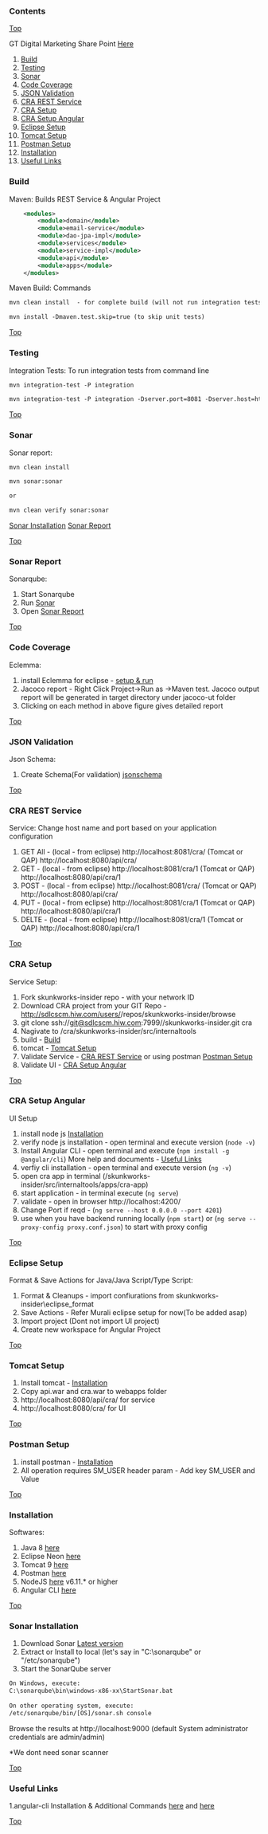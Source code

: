 ### Contents ###
[Top](#top)

GT Digital Marketing Share Point <a href="https://ihg.sharepoint.com/sites/gtdigitalmarketing/SitePages/Home.aspx">Here</a>

1. [Build](#build)
1. [Testing](#testing)
1. [Sonar](#sonar)
1. [Code Coverage](#coverage)
1. [JSON Validation](#json-validation)
1. [CRA REST Service](#cra-rest-service)
1. [CRA Setup](#cra-setup)
1. [CRA Setup Angular](#cra-setup-angular)
1. [Eclipse Setup](#eclipse-setup)
1. [Tomcat Setup](#tomcat-setup)
1. [Postman Setup](#postman-setup)
1. [Installation](#installation)
1. [Useful Links](#useful-links)
### Build ###

Maven: Builds REST Service & Angular Project 
```xml
	<modules>
		<module>domain</module>
		<module>email-service</module>
		<module>dao-jpa-impl</module>
		<module>services</module>
		<module>service-impl</module>
		<module>api</module>
		<module>apps</module>
	</modules>
```

Maven Build: Commands
```xml
mvn clean install  - for complete build (will not run integration tests)

mvn install -Dmaven.test.skip=true (to skip unit tests)

```

[Top](#top)

### Testing ###

Integration Tests: To run integration tests from command line
```xml
mvn integration-test -P integration

mvn integration-test -P integration -Dserver.port=8081 -Dserver.host=http://localhost   - this command you can use if the host or port number is different from default.
```

[Top](#top)

### Sonar ###

Sonar report: 
```xml
mvn clean install 

mvn sonar:sonar 

or 

mvn clean verify sonar:sonar	
```
[Sonar Installation](#sonar-installation)  [Sonar Report](#sonar-report)

[Top](#top)

### Sonar Report ###

Sonarqube: 
1. Start Sonarqube 
1. Run [Sonar](#sonar)
1. Open <a href='http://localhost:9000/'>Sonar Report</a> 

[Top](#top)

### Code Coverage ###

Eclemma:
1. install Eclemma for eclipse - <a href ="http://www.eclemma.org/installation.html">setup & run</a>
2. Jacoco report - Right Click Project->Run as ->Maven test. Jacoco output report will be generated in target directory under jacoco-ut folder
3. Clicking on each method in above figure gives detailed report

[Top](#top)

### JSON Validation ###
Json Schema: 

1. Create Schema(For validation) <a href="https://jsonschema.net/#/editor">jsonschema</a>

[Top](#top)


### CRA REST Service ###
Service: Change host name and port based on your application configuration

1. GET All - (local - from eclipse) http://localhost:8081/cra/ (Tomcat or QAP) http://localhost:8080/api/cra/
1. GET - (local - from eclipse) http://localhost:8081/cra/1 (Tomcat or QAP) http://localhost:8080/api/cra/1 
1. POST - (local - from eclipse) http://localhost:8081/cra/ (Tomcat or QAP) http://localhost:8080/api/cra/   
1. PUT  - (local - from eclipse) http://localhost:8081/cra/1 (Tomcat or QAP) http://localhost:8080/api/cra/1 
1. DELTE - (local - from eclipse) http://localhost:8081/cra/1 (Tomcat or QAP) http://localhost:8080/api/cra/1 

[Top](#top)

### CRA Setup ###
Service Setup:
1. Fork skunkworks-insider repo - with your network ID
1. Download CRA project from your GIT Repo - http://sdlcscm.hiw.com/users/<network-id>/repos/skunkworks-insider/browse
1. git clone ssh://git@sdlcscm.hiw.com:7999/<network-id>/skunkworks-insider.git cra
1. Nagivate to /cra/skunkworks-insider/src/internaltools
1. build - [Build](#build)
1. tomcat - [Tomcat Setup](#tomcat-setup)
1. Validate Service - [CRA REST Service](#cra-rest-service) or using postman [Postman Setup](#postman-setup) 
1. Validate UI - [CRA Setup Angular](#cra-setup-angular)

[Top](#top)

### CRA Setup Angular ###
UI Setup

1. install node js [Installation](#installation)
1. verify node js installation - open terminal and execute version (`node -v`)
1. Install Angular CLI - open terminal and execute (`npm install -g @angular/cli`)  More help and documents - [Useful Links](#useful-links)
1. verfiy cli installation - open terminal and execute version (`ng -v`)
1. open cra app in terminal (/skunkworks-insider/src/internaltools/apps/cra-app)
1. start application - in terminal execute (`ng serve`)
1. validate - open in browser http://localhost:4200/
1. Change Port if reqd - (`ng serve --host 0.0.0.0 --port 4201`)
1. use when you have backend running locally (`npm start`) or (`ng serve --proxy-config proxy.conf.json`)  to start with proxy config 


[Top](#top)


### Eclipse Setup ###
Format & Save Actions for Java/Java Script/Type Script: 

1. Format & Cleanups - import confiurations from skunkworks-insider\eclipse_format
1. Save Actions - Refer Murali eclipse setup for now(To be added asap)
1. Import project (Dont not import UI project)
1. Create new workspace for Angular Project 

[Top](#top)

### Tomcat Setup ###

1. Install tomcat - [Installation](#installation)
1. Copy api.war and cra.war to webapps folder 
1. http://localhost:8080/api/cra/  for service
1. http://localhost:8080/cra/ for UI

[Top](#top)


### Postman Setup ###
1. install postman - [Installation](#installation)
1. All operation requires SM_USER header param - Add key SM_USER and Value <NETWORK ID>

[Top](#top)


### Installation ###

Softwares:

1. Java 8 <a href="https://java.com/en/download/manual.jsp">here<a>
1. Eclipse Neon <a href="https://www.eclipse.org/downloads/packages/release/neon/3">here</a>
1. Tomcat 9 <a href="https://tomcat.apache.org/">here</a>
1. Postman <a href="https://www.getpostman.com/apps">here</a>
1. NodeJS <a href="https://nodejs.org/en/">here</a> v6.11.* or higher
1. Angular CLI <a href="https://cli.angular.io/">here</a>


[Top](#top)


### Sonar Installation ###

1. Download Sonar <a href="https://www.sonarqube.org/downloads/">Latest version</a>
1. Extract or Install to local (let's say in "C:\sonarqube" or "/etc/sonarqube")
1. Start the SonarQube server
```xml
On Windows, execute:
C:\sonarqube\bin\windows-x86-xx\StartSonar.bat
 
On other operating system, execute:
/etc/sonarqube/bin/[OS]/sonar.sh console
```
Browse the results at http://localhost:9000 (default System administrator credentials are admin/admin)

*We dont need sonar scanner

[Top](#top)

### Useful Links ###

1.angular-cli Installation & Additional Commands <a href="https://github.com/angular/angular-cli/wiki">here</a> and <a href="https://github.com/angular/angular-cli"> here</a>

[Top](#top)